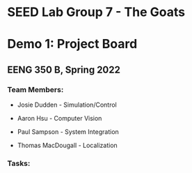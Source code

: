 # SEED Lab Group 7 - The Goats

# Demo 1: Project Board

## EENG 350 B, Spring 2022

### Team Members:

- Josie Dudden - Simulation/Control

- Aaron Hsu - Computer Vision

- Paul Sampson - System Integration

- Thomas MacDougall - Localization

### Tasks:

